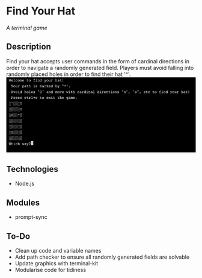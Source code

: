 # Find Your Hat
*A terminal game*

## Description
Find your hat accepts user commands in the form of cardinal directions 
in order to navigate a randomly generated field. Players must avoid falling into 
randomly placed holes in order to find their hat '^'. 
![Screenshot](./gameScreenshot.png)

## Technologies 
* Node.js

## Modules
* prompt-sync

## To-Do

* Clean up code and variable names
* Add path checker to ensure all randomly generated fields are solvable
* Update graphics with terminal-kit
* Modularise code for tidiness 
